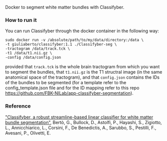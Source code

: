 Docker to segment white matter bundles with Classifyber.

### How to run it

You can run Classifyber through the docker container in the following way: 

```
sudo docker run -v /absolute/path/to/my/data/directory:/data \
-t giuliaberto/classifyber:1.1 ./Classifyber-seg \
-tractogram /data/track.tck \
-t1 /data/t1.nii.gz \
-config /data/config.json
```

provided that ```track.tck``` is the whole brain tractogram from which you want to segment the bundles, that ```t1.nii.gz``` is the T1 structral image (in the same anatomical space of the tractogram), and that ```config.json``` contains the IDs of the bundles to be segmented (for a template refer to the config_template.json file and for the ID mapping refer to this repo https://github.com/FBK-NILab/app-classifyber-segmentation).  

### Reference

["Classifyber, a robust streamline-based linear classifier for white matter bundle segmentation"](https://www.biorxiv.org/content/10.1101/2020.02.10.942714v1), Bertò, G., Bullock, D., Astolfi, P., Hayashi, S., Zigiotto, L., Annicchiarico, L., Corsini, F., De Benedictis, A., Sarubbo, S., Pestilli, F., Avesani, P., Olivetti, E.
